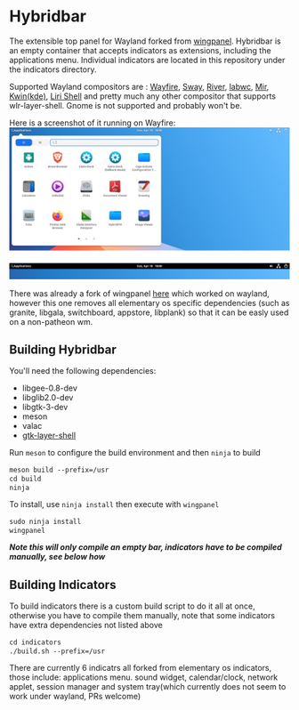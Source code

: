 # Hybridbar
The extensible top panel for Wayland forked from [wingpanel](https://github.com/elementary/wingpanel). Hybridbar is an empty container that accepts indicators as extensions, including the applications menu. Individual indicators are located in this repository under the indicators directory.

Supported Wayland compositors are : [Wayfire](https://github.com/WayfireWM/wayfire), [Sway](https://github.com/swaywm/sway/), [River](https://github.com/ifreund/river), [labwc](https://github.com/johanmalm/labwc), [Mir](https://github.com/MirServer/mir), [Kwin(kde)](https://invent.kde.org/plasma/kwin), [Liri Shell](https://github.com/lirios/shell)
and pretty much any other compositor that supports wlr-layer-shell. Gnome is not supported and probably won't be.

Here is a screenshot of it running on Wayfire:
![Screenshot](/data/picture.png)

There was already a fork of wingpanel [here](https://github.com/psnszsn/wingpanel-layer-shell) which worked on wayland, however this one removes all elementary os specific dependencies (such as granite, libgala, switchboard, appstore, libplank) so that it can be easly used on a non-patheon wm.

## Building Hybridbar

You'll need the following dependencies:

* libgee-0.8-dev
* libglib2.0-dev
* libgtk-3-dev
* meson
* valac
* [gtk-layer-shell](https://github.com/wmww/gtk-layer-shell)

Run `meson` to configure the build environment and then `ninja` to build

    meson build --prefix=/usr
    cd build
    ninja

To install, use `ninja install` then execute with `wingpanel`

    sudo ninja install
    wingpanel

***Note this will only compile an empty bar, indicators have to be compiled manually, see below how***

## Building Indicators
To build indicators there is a custom build script to do it all at once, otherwise you have to compile them manually, note that some indicators have extra dependencies not listed above

    cd indicators
    ./build.sh --prefix=/usr

There are currently 6 indicatrs all forked from elementary os indicators, those include: applications menu. sound widget, calendar/clock, network applet, session manager and system tray(which currently does not seem to work under wayland, PRs welcome)
